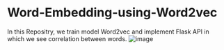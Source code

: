 # Word-Embedding-using-Word2vec
In this Repositry, we train model Word2vec and implement Flask API in which we see correlation between words.
![image](https://github.com/user-attachments/assets/55f1a616-dc9d-4d83-ad49-c4a21b94762c)
